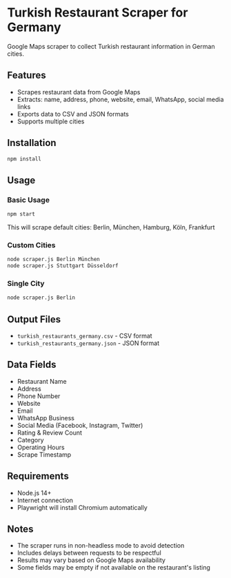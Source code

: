 # Turkish Restaurant Scraper for Germany

Google Maps scraper to collect Turkish restaurant information in German cities.

## Features

- Scrapes restaurant data from Google Maps
- Extracts: name, address, phone, website, email, WhatsApp, social media links
- Exports data to CSV and JSON formats
- Supports multiple cities

## Installation

```bash
npm install
```

## Usage

### Basic Usage
```bash
npm start
```
This will scrape default cities: Berlin, München, Hamburg, Köln, Frankfurt

### Custom Cities
```bash
node scraper.js Berlin München
node scraper.js Stuttgart Düsseldorf
```

### Single City
```bash
node scraper.js Berlin
```

## Output Files

- `turkish_restaurants_germany.csv` - CSV format
- `turkish_restaurants_germany.json` - JSON format

## Data Fields

- Restaurant Name
- Address
- Phone Number
- Website
- Email
- WhatsApp Business
- Social Media (Facebook, Instagram, Twitter)
- Rating & Review Count
- Category
- Operating Hours
- Scrape Timestamp

## Requirements

- Node.js 14+
- Internet connection
- Playwright will install Chromium automatically

## Notes

- The scraper runs in non-headless mode to avoid detection
- Includes delays between requests to be respectful
- Results may vary based on Google Maps availability
- Some fields may be empty if not available on the restaurant's listing